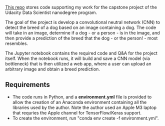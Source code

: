 [This repo](https://github.com/justinclarkhome/UdacityDataScienceProject4?tab=readme-ov-file) stores code supporting my work for the capstone project of the Udacity Data Scientist nanodegree program.

The goal of the project is develop a convolutional neutral network (CNN) to detect the breed of a dog based on an image containing a dog. The code will take in an image, determine if a dog - or a person - is in the image, and then provide a prediction of the breed that the dog - or the person! - most resembles.

The Jupyter notebook contains the required code and Q&A for the project itself. When the notebook runs, it will build and save a CNN model (via bottleneck) that is then utilized a web app, where a user can upload an arbitrary image and obtain a breed prediction.

## Requirements
- The code runs in Python, and a **environment.yml** file is provided to allow the creation of an Anaconda environment containing all the libraries used by the author. Note the author used an Apple M3 laptop that requries the Apple channel for TensorFlow/Keras support.
- To create the environment, run "conda env create -f environment.yml".